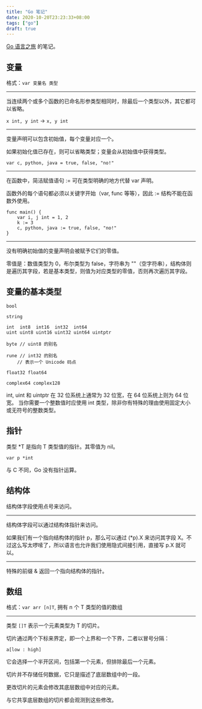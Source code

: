 ```yaml
---
title: "Go 笔记"
date: 2020-10-20T23:23:33+08:00
tags: ["go"]
draft: true
---
```


[Go 语言之旅](https://github.com/Go-zh/tour) 的笔记。

## 变量

格式：`var 变量名 类型`

---

当连续两个或多个函数的已命名形参类型相同时，除最后一个类型以外，其它都可以省略。

`x int, y int` -> `x, y int`

---

变量声明可以包含初始值，每个变量对应一个。

如果初始化值已存在，则可以省略类型；变量会从初始值中获得类型。

`var c, python, java = true, false, "no!"`

---

在函数中，简洁赋值语句 := 可在类型明确的地方代替 var 声明。

函数外的每个语句都必须以关键字开始（var, func 等等），因此 := 结构不能在函数外使用。

```golang
func main() {
	var i, j int = 1, 2
	k := 3
	c, python, java := true, false, "no!"
}
```

---

没有明确初始值的变量声明会被赋予它们的零值。

零值是：数值类型为 0，布尔类型为 false，字符串为 ""（空字符串），结构体则是遍历其字段，若是基本类型，则值为对应类型的零值，否则再次遍历其字段。

## 变量的基本类型

```
bool

string

int  int8  int16  int32  int64
uint uint8 uint16 uint32 uint64 uintptr

byte // uint8 的别名

rune // int32 的别名
    // 表示一个 Unicode 码点

float32 float64

complex64 complex128
```

int, uint 和 uintptr 在 32 位系统上通常为 32 位宽，在 64 位系统上则为 64 位宽。 当你需要一个整数值时应使用 int 类型，除非你有特殊的理由使用固定大小或无符号的整数类型。

## 指针

类型 \*T 是指向 T 类型值的指针。其零值为 nil。

`var p *int`

与 C 不同，Go 没有指针运算。

## 结构体

结构体字段使用点号来访问。

---

结构体字段可以通过结构体指针来访问。

如果我们有一个指向结构体的指针 p，那么可以通过 (\*p).X 来访问其字段 X。不过这么写太啰嗦了，所以语言也允许我们使用隐式间接引用，直接写 p.X 就可以。

---

特殊的前缀 \& 返回一个指向结构体的指针。

## 数组

格式：`var arr [n]T`, 拥有 n 个 T 类型的值的数组

---

类型 `[]T` 表示一个元素类型为 T 的切片。

切片通过两个下标来界定，即一个上界和一个下界，二者以冒号分隔：

`a[low : high]`

它会选择一个半开区间，包括第一个元素，但排除最后一个元素。

切片并不存储任何数据，它只是描述了底层数组中的一段。

更改切片的元素会修改其底层数组中对应的元素。

与它共享底层数组的切片都会观测到这些修改。
